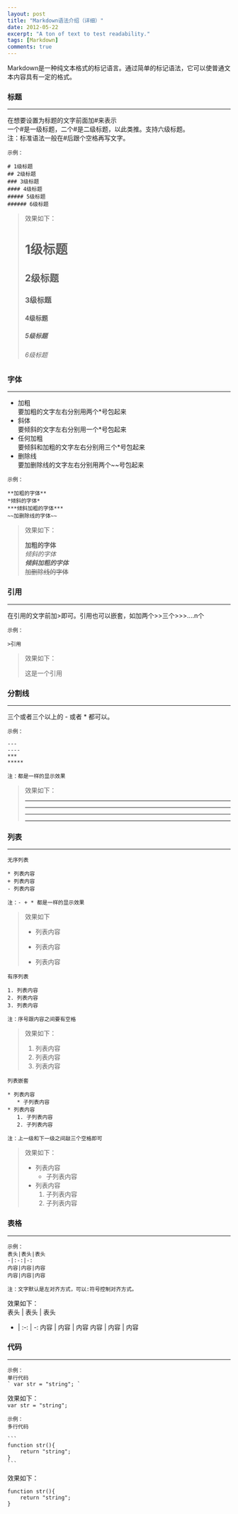 ```yaml
---
layout: post
title: "Markdown语法介绍（详细）"
date: 2012-05-22
excerpt: "A ton of text to test readability."
tags: [Markdown]
comments: true
---
```

Markdown是一种纯文本格式的标记语言。通过简单的标记语法，它可以使普通文本内容具有一定的格式。

### 标题
---
在想要设置为标题的文字前面加#来表示  
一个#是一级标题，二个#是二级标题，以此类推。支持六级标题。  
注：标准语法一般在#后跟个空格再写文字。

~~~
示例：

# 1级标题
## 2级标题
### 3级标题
#### 4级标题
##### 5级标题
###### 6级标题
~~~

> 效果如下：
> # 1级标题
> ## 2级标题
> ### 3级标题
> #### 4级标题
> ##### 5级标题
> ###### 6级标题

### 字体
---
* 加粗  
  要加粗的文字左右分别用两个*号包起来
* 斜体  
  要倾斜的文字左右分别用一个*号包起来
* 任何加粗  
  要倾斜和加粗的文字左右分别用三个*号包起来
* 删除线  
  要加删除线的文字左右分别用两个~~号包起来
  
~~~
示例：

**加粗的字体**  
*倾斜的字体*  
***倾斜加粗的字体***  
~~加删除线的字体~~
~~~

> 效果如下：
> 
> **加粗的字体**  
*倾斜的字体*  
***倾斜加粗的字体***  
~~加删除线的字体~~  

### 引用
---
在引用的文字前加>即可。引用也可以嵌套，如加两个>>三个>>>....n个
~~~
示例：

>引用
~~~

>效果如下：
>
>这是一个引用  

### 分割线
---
三个或者三个以上的 - 或者 * 都可以。

~~~
示例：

---
----
***
*****
  
注：都是一样的显示效果
~~~

> 效果如下：  
> 
> ---  
> ----
> ***  
> **** 


###  列表
---

~~~
无序列表  

* 列表内容  
+ 列表内容   
- 列表内容   
  
注：- + * 都是一样的显示效果   
~~~

> 效果如下  
> 
> *  列表内容  
> + 列表内容  
> - 列表内容  

~~~
有序列表  

1. 列表内容  
2. 列表内容  
3. 列表内容  

注：序号跟内容之间要有空格
~~~

> 效果如下：  
> 
> 1. 列表内容  
> 2. 列表内容  
> 3. 列表内容  

~~~
列表嵌套

* 列表内容  
   * 子列表内容  
* 列表内容  
   1. 子列表内容  
   2. 子列表内容  
   
注：上一级和下一级之间敲三个空格即可
~~~

> 效果如下：  
> * 列表内容  
>    * 子列表内容  
> * 列表内容  
>    1. 子列表内容  
>    2. 子列表内容

### 表格  
---
~~~
示例：  
表头|表头|表头
-|:-:|-:
内容|内容|内容
内容|内容|内容

注：文字默认是左对齐方式，可以:符号控制对齐方式。
~~~

效果如下：  
表头 | 表头 | 表头
- | :-: | -: 
内容 | 内容 | 内容
内容 | 内容 | 内容
### 代码
---
~~~
示例：
单行代码
` var str = "string"; `
~~~

效果如下：  
`var str = "string";`

~~~
示例：
多行代码

```
function str(){
	return "string";
}
```
~~~

效果如下：
```
function str(){
	return "string";
}
```